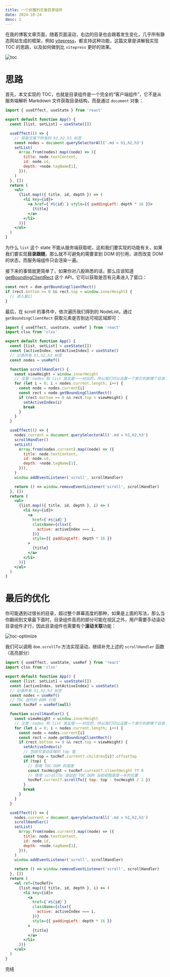 ```yaml
---
title: 一个优雅的文章目录组件
date: 2024-10-24
desc: 1
---
```


在我的博客文章页面，随着页面滚动，右边的目录也会跟着发生变化，几乎所有静态网站生成的框架，例如 [vitepress](https://github.com/vuejs/vitepress)，都支持这种功能，这篇文章是讲解我实现 TOC 的思路，以及如何做到比 `vitepress` 更好的效果。

![toc](/assets/toc.gif)

# 思路

首先，本文实现的 TOC，也就是目录组件是一个完全的“客户端组件”，它不是从服务端解析 Markdown 文件获取目录结构，而是通过 `document` 对象：

```jsx Playground
import { useEffect, useState } from 'react'

export default function App() {
  const [list, setList] = useState([])

  useEffect(() => {
    // 获取文章下所有的 h1,h2,h3 标签
    const nodes = document.querySelectorAll('.md > h1,h2,h3')
    setList(
      Array.from(nodes).map((node) => ({
        title: node.textContent,
        id: node.id,
        depth: +node.tagName[1],
      })),
    )
  }, [])
  return (
    <ul>
      {list.map(({ title, id, depth }) => (
        <li key={id}>
          <a href={`#${id}`} style={{ paddingLeft: depth * 16 }}>
            {title}
          </a>
        </li>
      ))}
    </ul>
  )
}
```

为什么 `list` 这个 state 不能从服务端获取呢，这和我们要实现的功能有关，如果我们要实现**目录跟随**，那么就不可避免的需要拿到 DOM 的引用，进而改变 DOM 的状态，而服务端组件只会渲染一遍。

接下来的事情就更简单了，如果你对八股熟悉的话，那么应该知道 [getBoundingClientRect](https://developer.mozilla.org/zh-CN/docs/Web/API/Element/getBoundingClientRect) 这个 API，它可以获取是否有元素进入了窗口：

```js
const rect = dom.getBoundingClientRect()
if (rect.bottom >= 0 && rect.top < window.innerHeight) {
  // 进入窗口
}
```

最后，在 scroll 的事件中，依次遍历我们得到的 NodeList，通过 `getBoundingClientRect` 获取元素是否到达可视区域即可：

```jsx
import { useEffect, useState, useRef } from 'react'
import clsx from 'clsx'

export default function App() {
  const [list, setList] = useState([])
  const [activeIndex, setActiveIndex] = useState()
  // 记录所有 h1,h2,h3 标签
  const nodes = useRef()

  function scrollHandler() {
    const viewHeight = window.innerHeight
    // 注意：nodes 和 list 其实是一一对应的，所以我们可以设置一个索引判断哪个目录高亮了
    for (let i = 0; i < nodes.current.length; i++) {
      const node = nodes.current[i]
      const rect = node.getBoundingClientRect()
      if (rect.bottom >= 0 && rect.top < viewHeight) {
        setActiveIndex(i)
        break
      }
    }
  }

  useEffect(() => {
    nodes.current = document.querySelectorAll('.md > h1,h2,h3')
    scrollHandler()
    setList(
      Array.from(nodes.current).map((node) => ({
        title: node.textContent,
        id: node.id,
        depth: +node.tagName[1],
      })),
    )
    window.addEventListener('scroll', scrollHandler)

    return () => window.removeEventListener('scroll', scrollHandler)
  }, [])
  return (
    <ul>
      {list.map(({ title, id, depth }, i) => (
        <li key={id}>
          <a
            href={`#${id}`}
            className={clsx({
              active: activeIndex === i,
            })}
            style={{ paddingLeft: depth * 16 }}
          >
            {title}
          </a>
        </li>
      ))}
    </ul>
  )
}
```

# 最后的优化

你可能遇到过很长的目录，超过整个屏幕高度的那种，如果是上面的写法，那么当你翻阅到文章最下面时，目录组件高亮的部分可能在视区之外，用户需要手动滚动目录组件才行，因此目录组件也需要有个**滚动关联**功能：

![toc-optimize](/assets/toc-optimize.gif)

我们可以调用 `dom.scrollTo` 方法实现滚动，继续补充上述的 `scrollHandler` 函数（高亮部分）

```jsx {9-10,21-27,48} showLineNumbers
import { useEffect, useState, useRef } from 'react'
import clsx from 'clsx'

export default function App() {
  const [list, setList] = useState([])
  const [activeIndex, setActiveIndex] = useState()
  // 记录所有 h1,h2,h3 标签
  const nodes = useRef()
  // TOC 组件的 DOM 引用
  const tocRef = useRef(null)

  function scrollHandler() {
    const viewHeight = window.innerHeight
    // 注意：nodes 和 list 其实是一一对应的，所以我们可以设置一个索引判断哪个目录高亮了
    for (let i = 0; i < nodes.current.length; i++) {
      const node = nodes.current[i]
      const rect = node.getBoundingClientRect()
      if (rect.bottom >= 0 && rect.top < viewHeight) {
        setActiveIndex(i)
        // 包括可滚动区域的 top 值
        const top = tocRef.current?.children[i]?.offsetTop
        if (top) {
          // 获取 TOC DOM 的高度
          const tocHeight = tocRef.current?.clientHeight ?? 0
          // 使用 scrollTo 滚动到 TOC DOM 当前视图高度一半的位置
          tocRef.current?.scrollTo({ top: top - tocHeight / 2 })
        }
        break
      }
    }
  }

  useEffect(() => {
    nodes.current = document.querySelectorAll('.md > h1,h2,h3')
    scrollHandler()
    setList(
      Array.from(nodes.current).map((node) => ({
        title: node.textContent,
        id: node.id,
        depth: +node.tagName[1],
      })),
    )
    window.addEventListener('scroll', scrollHandler)

    return () => window.removeEventListener('scroll', scrollHandler)
  }, [])
  return (
    <ul ref={tocRef}>
      {list.map(({ title, id, depth }, i) => (
        <li key={id}>
          <a
            href={`#${id}`}
            className={clsx({
              active: activeIndex === i,
            })}
            style={{ paddingLeft: depth * 16 }}
          >
            {title}
          </a>
        </li>
      ))}
    </ul>
  )
}
```

完结
